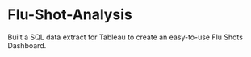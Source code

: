 # Flu-Shot-Analysis
Built a SQL data extract for Tableau to create an easy-to-use Flu Shots Dashboard.
